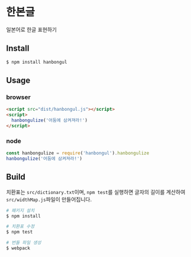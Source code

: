 # 한본글
일본어로 한글 표현하기  

## Install
``` sh
$ npm install hanbongul
```

## Usage

### browser
``` html
<script src="dist/hanbongul.js"></script>
<script>
  hanbongulize('어둠에 삼켜져라!')
</script>
```
### node
``` js
const hanbongulize = require('hanbongul').hanbongulize
hanbongulize('어둠에 삼켜져라!')
```

## Build
치환표는 `src/dictionary.txt`이며, `npm test`를 실행하면 글자의 길이를 계산하여 `src/widthMap.js`파일이 만들어집니다.

``` sh
# 패키지 설치
$ npm install

# 치환표 수정
$ npm test

# 번들 파일 생성
$ webpack
```
